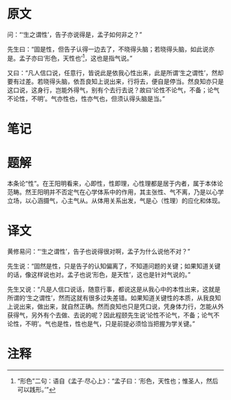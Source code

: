 # 原文
问：“‘生之谓性’，告子亦说得是，孟子如何非之？”

先生曰：“固是性，但告子认得一边去了，不晓得头脑；若晓得头脑，如此说亦是。孟子亦曰‘形色，天性也’[^1]，这也是指气说。”

又曰：“凡人信口说，任意行，皆说此是依我心性出来，此是所谓‘生之谓性’，然却要有过差。若晓得头脑，依吾良知上说出来，行将去，便自是停当。然良知亦只是这口说，这身行，岂能外得气，别有个去行去说？故曰‘论性不论气，不备；论气不论性，不明’。气亦性也，性亦气也，但须认得头脑是当。”
# 笔记

# 题解
本条论“性”。在王阳明看来，心即性，性即理，心性理都是居于内者，属于本体论范畴。然王阳明并不否定气在心学体系中的作用，其主张性、气不离，乃是以心学立场，以心涵摄气，心主气从。从体用关系出发，气是心（性理）的应化和体现。
# 译文
黄修易问：“‘生之谓性’，告子也说得很对啊，孟子为什么说他不对？”

先生说：“固然是性，只是告子的认知偏离了，不知道问题的关键；如果知道关键的话，像这样说也对。孟子也说‘形色，是天性’，这也是针对气说的。”

先生又说：“凡是人信口说话，随意行事，都说这是从我心中的本性出来，这就是所谓的‘生之谓性’，然而这就有很多过失差错。如果知道关键性的本质，从我良知上说出来，做出来，就自然正确。然而良知也只是凭口说，凭身体力行，怎能从外获得气，另外有个去做、去说的呢？因此程颐先生说‘论性不论气，不备；论气不论性，不明’。气也是性，性也是气，只是前提必须恰当把握为学关键。”
# 注释

[^1]: “形色”二句：语自《孟子·尽心上》：“孟子曰：‘形色，天性也；惟圣人，然后可以践形。’”
